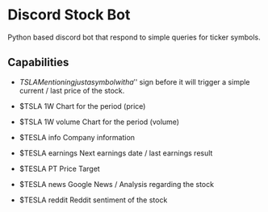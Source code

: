 # Discord Stock Bot

Python based discord bot that respond to simple queries for ticker symbols.

## Capabilities

- $TSLA 
    Mentioning just a symbol with a '$' sign before it will trigger a simple current / last price of the stock.

- \$TSLA 1W
  Chart for the period (price)

- \$TSLA 1W volume
  Chart for the period (volume)

- \$TESLA info
  Company information

- \$TESLA earnings
  Next earnings date / last earnings result

- \$TESLA PT
  Price Target

- \$TESLA news
  Google News / Analysis regarding the stock

- \$TESLA reddit
  Reddit sentiment of the stock
